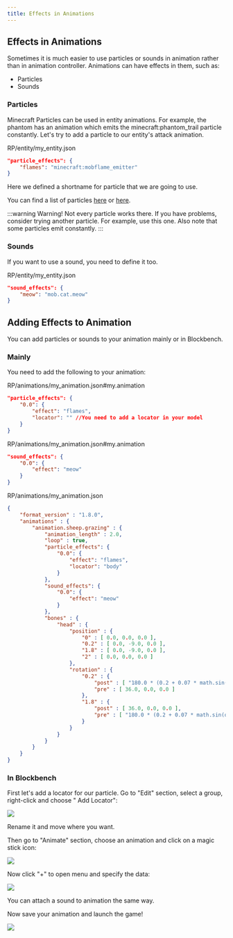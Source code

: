 ```yaml
---
title: Effects in Animations
---
```


## Effects in Animations

Sometimes it is much easier to use particles or sounds in animation rather than in animation controller.
Animations can have effects in them, such as:

-	Particles
-	Sounds

### Particles

Minecraft Particles can be used in entity animations. For example, the phantom has an animation which emits the minecraft:phantom_trail particle constantly. Let's try to add a particle to our entity's attack animation.

<CodeHeader>RP/entity/my_entity.json</CodeHeader>

```json
"particle_effects": {
	"flames": "minecraft:mobflame_emitter"
}
```

Here we defined a shortname for particle that we are going to use.

You can find a list of particles [here](https://minecraft.gamepedia.com/Particles) or [here](/particles/vanilla-particles).

:::warning Warning!
Not every particle works there. If you have problems, consider trying another particle. For example, use this one.
Also note that some particles emit constantly.
:::

### Sounds

If you want to use a sound, you need to define it too.

<CodeHeader>RP/entity/my_entity.json</CodeHeader>

```json
"sound_effects": {
	"meow": "mob.cat.meow"
}
```

## Adding Effects to Animation

You can add particles or sounds to your animation mainly or in Blockbench.

### Mainly

You need to add the following to your animation:

<CodeHeader>RP/animations/my_animation.json#my.animation</CodeHeader>

```json
"particle_effects": {
    "0.0": {
        "effect": "flames",
        "locator": "" //You need to add a locator in your model
    }
}
```

<CodeHeader>RP/animations/my_animation.json#my.animation</CodeHeader>

```json
"sound_effects": {
    "0.0": {
        "effect": "meow"
	}
}
```

<Spoiler title="Example">

<CodeHeader>RP/animations/my_animation.json</CodeHeader>

```json
{
	"format_version" : "1.8.0",
	"animations" : {
		"animation.sheep.grazing" : {
			"animation_length" : 2.0,
			"loop" : true,
			"particle_effects": {
                "0.0": {
                    "effect": "flames",
                    "locator": "body"
                }
            },
			"sound_effects": {
    			"0.0": {
    			    "effect": "meow"
				}
			},
			"bones" : {
				"head" : {
					"position" : {
						"0" : [ 0.0, 0.0, 0.0 ],
						"0.2" : [ 0.0, -9.0, 0.0 ],
						"1.8" : [ 0.0, -9.0, 0.0 ],
						"2" : [ 0.0, 0.0, 0.0 ]
					},
					"rotation" : {
						"0.2" : {
							"post" : [ "180.0 * (0.2 + 0.07 * math.sin(query.key_frame_lerp_time * 1644.39))", 0.0, 0.0 ],
							"pre" : [ 36.0, 0.0, 0.0 ]
						},
						"1.8" : {
							"post" : [ 36.0, 0.0, 0.0 ],
							"pre" : [ "180.0 * (0.2 + 0.07 * math.sin(query.key_frame_lerp_time * 1644.39))", 0.0, 0.0 ]
						}
					}
				}
			}
		}
	}
}
```

</Spoiler>

### In Blockbench

First let's add a locator for our particle. Go to "Edit" section, select a group, right-click and choose " Add Locator":

![](/assets/images/visuals/animation-effects/add-locator.png)

Rename it and move where you want.

Then go to "Animate" section, choose an animation and click on a magic stick icon:

![](/assets/images/visuals/animation-effects/add-effect.png)

Now click "+" to open menu and specify the data:

![](/assets/images/visuals/animation-effects/specify-data.png)

You can attach a sound to animation the same way.

Now save your animation and launch the game!

![](/assets/images/visuals/animation-effects/showcase.png)